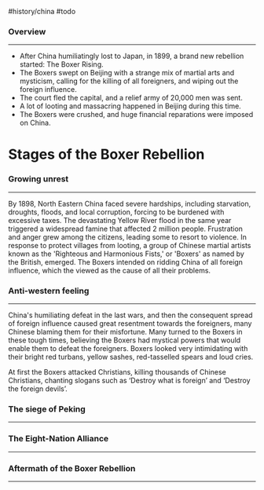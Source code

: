 #history/china #todo

### Overview
---
- After China humiliatingly lost to Japan, in 1899, a brand new rebellion started: The Boxer Rising.
- The Boxers swept on Beijing with a strange mix of martial arts and mysticism, calling for the killing of all foreigners, and wiping out the foreign influence.
- The court fled the capital, and a relief army of 20,000 men was sent.
- A lot of looting and massacring happened in Beijing during this time.
- The Boxers were crushed, and huge financial reparations were imposed on China.


# Stages of the Boxer Rebellion

### Growing unrest
---
By 1898, North Eastern China faced severe hardships, including starvation, droughts, floods, and local corruption, forcing to be burdened with excessive taxes.  The devastating Yellow River flood in the same year triggered a widespread famine that affected 2 million people. Frustration and anger grew among the citizens, leading some to resort to violence. In response to protect villages from looting, a group of Chinese martial artists known as the 'Righteous and Harmonious Fists,' or 'Boxers' as named by the British, emerged. The Boxers intended on ridding China of all foreign influence, which the viewed as the cause of all their problems.

### Anti-western feeling
---
China's humiliating defeat in the last wars, and then the consequent spread of foreign influence caused great resentment towards the foreigners, many Chinese blaming them for their misfortune. Many turned to the Boxers in these tough times, believing the Boxers had mystical powers that would enable them to defeat the foreigners. Boxers looked very intimidating with their bright red turbans, yellow sashes, red-tasselled spears and loud cries.

At first the Boxers attacked Christians, killing thousands of Chinese Christians, chanting slogans such as ‘Destroy what is foreign’ and ‘Destroy the foreign devils’.

### The siege of Peking
---


### The Eight-Nation Alliance
---


### Aftermath of the Boxer Rebellion
---

